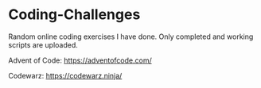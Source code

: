 # Coding-Challenges

Random online coding exercises I have done. Only completed and working scripts are uploaded.

Advent of Code: https://adventofcode.com/

Codewarz: https://codewarz.ninja/
